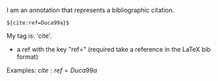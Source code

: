 I am an annotation that represents a bibliographic citation.
	
	${cite:ref=Duca99a}$
	
My tag is: 'cite'.
- a ref with the key "ref=" (required take a reference in the LaTeX bib format)

Examples: 
	${cite:ref=Duca99a}$